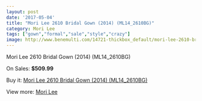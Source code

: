```yaml
---
layout: post
date: '2017-05-04'
title: "Mori Lee 2610 Bridal Gown (2014) (ML14_2610BG)"
category: Mori Lee
tags: ["gown","formal","sale","style","crazy"]
image: http://www.benemulti.com/14721-thickbox_default/mori-lee-2610-bridal-gown-2014-ml142610bg.jpg
---
```

Mori Lee 2610 Bridal Gown (2014) (ML14_2610BG)

On Sales: **$509.99**
<a href="https://www.benemulti.com/en/mori-lee/5624-mori-lee-2610-bridal-gown-2014-ml142610bg.html"><amp-img layout="responsive" width="600" height="600" src="//www.benemulti.com/14721-thickbox_default/mori-lee-2610-bridal-gown-2014-ml142610bg.jpg" alt="Mori Lee 2610 Bridal Gown (2014) (ML14_2610BG) 0" /></a>
<a href="https://www.benemulti.com/en/mori-lee/5624-mori-lee-2610-bridal-gown-2014-ml142610bg.html"><amp-img layout="responsive" width="600" height="600" src="//www.benemulti.com/14723-thickbox_default/mori-lee-2610-bridal-gown-2014-ml142610bg.jpg" alt="Mori Lee 2610 Bridal Gown (2014) (ML14_2610BG) 1" /></a>
<a href="https://www.benemulti.com/en/mori-lee/5624-mori-lee-2610-bridal-gown-2014-ml142610bg.html"><amp-img layout="responsive" width="600" height="600" src="//www.benemulti.com/14722-thickbox_default/mori-lee-2610-bridal-gown-2014-ml142610bg.jpg" alt="Mori Lee 2610 Bridal Gown (2014) (ML14_2610BG) 2" /></a>

Buy it: [Mori Lee 2610 Bridal Gown (2014) (ML14_2610BG)](https://www.benemulti.com/en/mori-lee/5624-mori-lee-2610-bridal-gown-2014-ml142610bg.html "Mori Lee 2610 Bridal Gown (2014) (ML14_2610BG)")

View more: [Mori Lee](https://www.benemulti.com/en/50-mori-lee "Mori Lee")